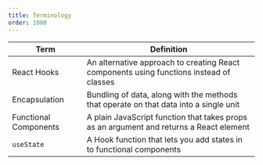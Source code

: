 ```yaml
---
title: Terminology
order: 1000
---
```


| Term                  | Definition                                                                              |
| --------------------- | --------------------------------------------------------------------------------------- |
| React Hooks           | An alternative approach to creating React components using functions instead of classes |
| Encapsulation         | Bundling of data, along with the methods that operate on that data into a single unit   |
| Functional Components | A plain JavaScript function that takes props as an argument and returns a React element |
| `useState`            | A Hook function that lets you add states in to functional components                    |
